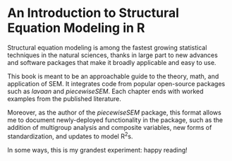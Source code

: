 # An Introduction to Structural Equation Modeling in R

Structural equation modeling is among the fastest growing statistical techniques in the natural sciences, thanks in large part to new advances and software packages that make it broadly applicable and easy to use.

This book is meant to be an approachable guide to the theory, math, and application of SEM. It integrates code from popular open-source packages such as *lavaan* and *piecewiseSEM*. Each chapter ends with worked examples from the published literature.

Moreover, as the author of the *piecewiseSEM* package, this format allows me to document newly-deployed functionality in the package, such as the addition of multigroup analysis and composite variables, new forms of standardization, and updates to model R<sup>2</sup>s.

In some ways, this is my grandest experiment: happy reading!
